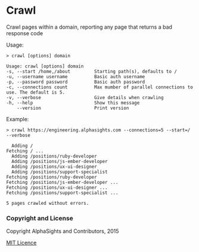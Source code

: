 # Crawl

Crawl pages within a domain, reporting any page that returns a bad response code

Usage:

    > crawl [options] domain

    Usage: crawl [options] domain
    -s, --start /home,/about         Starting path(s), defaults to /
    -u, --username username          Basic auth username
    -p, --password password          Basic auth password
    -c, --connections count          Max mumber of parallel connections to use. The default is 5.
    -v, --verbose                    Give details when crawling
    -h, --help                       Show this message
        --version                    Print version



Example:

    > crawl https://engineering.alphasights.com --connections=5 --start=/ --verbose

      Adding /
    Fetching / ...
      Adding /positions/ruby-developer
      Adding /positions/js-ember-developer
      Adding /positions/ux-ui-designer
      Adding /positions/support-specialist
    Fetching /positions/ruby-developer
    Fetching /positions/js-ember-developer ...
    Fetching /positions/ux-ui-designer ...
    Fetching /positions/support-specialist ...

    5 pages crawled without errors.

### Copyright and License

Copyright AlphaSights and Contributors, 2015

[MIT Licence](LICENSE.txt)
